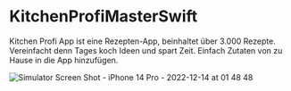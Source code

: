 # KitchenProfiMasterSwift

Kitchen Profi App ist eine Rezepten-App, beinhaltet über 3.000 Rezepte. Vereinfacht denn Tages koch Ideen und spart Zeit.
Einfach Zutaten von zu Hause in die App hinzufügen.


![Simulator Screen Shot - iPhone 14 Pro - 2022-12-14 at 01 48 48](https://user-images.githubusercontent.com/99252056/207477664-cc4c3cb6-1823-4aa1-9f9c-11fd99fa0b6c.png)


